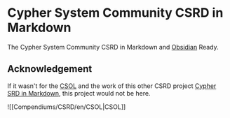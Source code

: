 # Cypher System Community CSRD in Markdown

The Cypher System Community CSRD in Markdown and [Obsidian](https://obsidian.md/) Ready.

## Acknowledgement 

If it wasn't for the [CSOL]( http://csol.montecookgames.com) and the work of this other CSRD project [Cypher SRD in Markdown](https://github.com/Obsidian-TTRPG-Community/Cypher-SRD-Markdown), this project would not be here. 

![[Compendiums/CSRD/en/CSOL|CSOL]]

